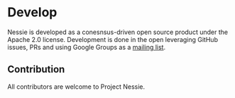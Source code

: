 # Develop

Nessie is developed as a conesnsus-driven open source product under the Apache 2.0 
license. Development is done in the open leveraging GitHub issues, PRs and using 
Google Groups as a [mailing list](https://groups.google.com/g/projectnessie/). 

## Contribution

All contributors are welcome to Project Nessie.  

